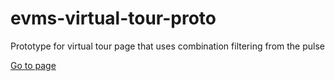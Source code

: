 # evms-virtual-tour-proto
 Prototype for virtual tour page that uses combination filtering from the pulse

<a href="https://aruffin-evms.github.io/evms-virtual-tour-proto/main-index-w-pulse.html">Go to page</a>